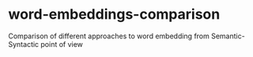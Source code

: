 # word-embeddings-comparison
Comparison of different approaches to word embedding from Semantic-Syntactic point of view
